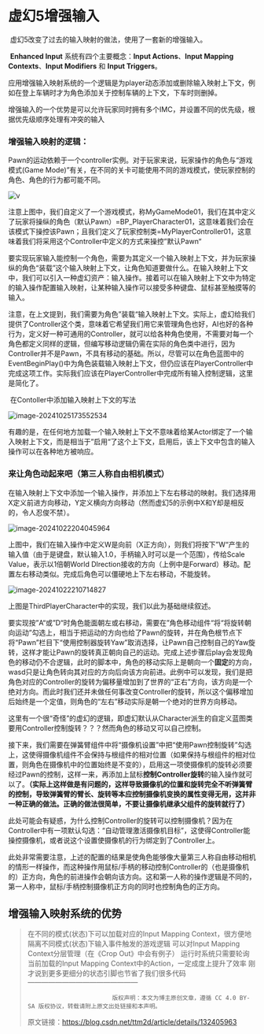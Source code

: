 # 虚幻5增强输入

​	虚幻5改变了过去的输入映射的做法，使用了一套新的增强输入。

​	**Enhanced Input** 系统有四个主要概念：**Input Actions**、**Input Mapping Contexts**、**Input Modifiers** 和 **Input Triggers**。

​	应用增强输入映射系统的一个逻辑是为player动态添加或删除输入映射上下文，例如在登上车辆时才为角色添加关于控制车辆的上下文，下车时则删掉。

​	增强输入的一个优势是可以允许玩家同时拥有多个IMC，并设置不同的优先级，根据优先级顺序处理有冲突的输入

### 增强输入映射的逻辑：

​	Pawn的运动依赖于一个controller实例。对于玩家来说，玩家操作的角色与“游戏模式(Game Mode)”有关，在不同的关卡可能使用不同的游戏模式，使玩家控制的角色、角色的行为都可能不同。

![v](C:\Users\Max1122Chen\AppData\Roaming\Typora\typora-user-images\image-20241022182535016.png)

​	注意上图中，我们自定义了一个游戏模式，称MyGameMode01，我们在其中定义了玩家将操纵的角色（默认Pawn）=BP_PlayerCharacter01，这意味着我们会在该模式下操控该Pawn；且我们定义了玩家控制类=MyPlayerController01，这意味着我们将采用这个Controller中定义的方式来操控”默认Pawn“

​	要实现玩家输入能控制一个角色，需要为其定义一个输入映射上下文，并为玩家操纵的角色“装载”这个输入映射上下文，让角色知道要做什么。在输入映射上下文中，我们可以引入一种虚幻资产：输入操作。接着可以在输入映射上下文中为特定的输入操作配置输入映射，让某种输入操作可以接受多种键盘、鼠标甚至触摸等的输入。

​	注意，在上文提到，我们需要为角色”装载“输入映射上下文。实际上，虚幻给我们提供了Controller这个类，意味着它希望我们用它来管理角色也好，AI也好的各种行为，定义好一种可通用的Controller，就可以给各种角色使用，不需要对每一个角色都定义同样的逻辑，但编写移动逻辑仍需在实际的角色类中进行，因为Controller并不是Pawn，不具有移动的基础。所以，尽管可以在角色蓝图中的EventBeginPlay()中为角色装载输入映射上下文，但仍应该在PlayerController中完成这项工作。实际我们应该在PlayerController中完成所有输入控制逻辑，这里是简化了。

​	在Contoller中添加输入映射上下文的写法

![image-20241025173552534](C:\Users\Max1122Chen\AppData\Roaming\Typora\typora-user-images\image-20241025173552534.png)

​	有趣的是，在任何地方加载一个输入映射上下文不意味着给某Actor绑定了一个输入映射上下文，而是相当于”启用“了这个上下文，启用后，该上下文中包含的输入操作可以在各种地方被响应。

### 来让角色动起来吧（第三人称自由相机模式）

​	在输入映射上下文中添加一个输入操作，并添加上下左右移动的映射。我们选择用X定义前进方向移动，Y定义横向方向移动（然而虚幻5的示例中X和Y却是相反的，令人忍俊不禁）。

![image-20241022204045964](C:\Users\Max1122Chen\AppData\Roaming\Typora\typora-user-images\image-20241022204045964.png)

​	上图中，我们在输入操作中定义W是向前（X正方向），则我们将按下”W“产生的输入值（由于是键盘，默认输入1.0，手柄输入时可以是一个范围），传给Scale Value，表示以1倍朝World DIrection接收的方向（上例中是Forward）移动。配置左右移动类似。完成后角色可以僵硬地上下左右移动，不能旋转。

![image-20241022210714827](C:\Users\Max1122Chen\AppData\Roaming\Typora\typora-user-images\image-20241022210714827.png)

上图是ThirdPlayerCharacter中的实现，我们以此为基础继续叙述。

​	要实现按”A“或”D“时角色能面朝左或右移动，需要在”角色移动组件“将“将旋转朝向运动”勾选上，相当于把运动的方向也给了Pawn的旋转，并在角色根节点下将“Pawn”栏目下“使用控制器旋转Yaw”取消选择，让Pawn自己控制自己的Yaw旋转，这样才能让Pawn的旋转真正朝向自己的运动。完成上述步骤后play会发现角色的移动仍不合逻辑，此时的脚本中，角色的移动实际上是朝向一个**固定**的方向，wasd只是让角色转向其对应的方向后向该方向前进。此例中可以发现，我们是把角色对应的Controller的旋转为偏移量增加到了世界的“正右”方向，该方向是一个绝对方向。而此时我们还并未做任何事改变Controller的旋转，所以这个偏移增加后始终是一个定值，则角色的“左右”移动实际是朝一个绝对的世界方向移动。

​	这里有一个很“奇怪”的虚幻的逻辑，即虚幻默认从Character派生的自定义蓝图类要用Controller控制旋转？？？然而角色的移动又可以自己控制。

​	接下来，我们需要在弹簧臂组件中将“摄像机设置”中把“使用Pawn控制旋转”勾选上，这使得摄像机组件不会保持与根组件的相对位置（如果保持与根组件的相对位置，则角色在摄像机中的位置始终是不变的），启用这一项使摄像机的旋转必须要经过Pawn的控制，这样一来，再添加上鼠标**控制Controller旋转**的输入操作就可以了。**（实际上这样做是有问题的，这样导致摄像机的位置和旋转完全不听弹簧臂的控制，导致弹簧臂的臂长、旋转等本应控制摄像机变换的属性变得无用，这并非一种正确的做法。正确的做法很简单，不要让摄像机继承父组件的旋转就行了）**

​	此处可能会有疑惑，为什么控制Controller的旋转可以控制摄像机？因为在Controller中有一项默认勾选：“自动管理激活摄像机目标”，这使得Controller能操控摄像机，或者说这个设置使摄像机的行为绑定到了Controller上。

​	此处非常需要注意，上述的配置的结果是使角色能够像大量第三人称自由移动相机的情形一样操作，而这种操作用鼠标/手柄的移动控制Controller的（也是摄像机的）正方向，角色的前进操作会朝向该方向。这和第一人称的操作逻辑是不同的，第一人称中，鼠标/手柄控制摄像机正方向的同时也控制角色的正方向。



## 增强输入映射系统的优势

> 在不同的模式(状态)下可以加载对应的Input Mapping Context，很方便地隔离不同模式(状态)下输入事件触发的游戏逻辑
> 可以对Input Mapping Context分层管理（在《Crop Out》中会有例子）
> 运行时系统只需要轮询当前加载的Input Mapping Context中的Action，一定成度上提升了效率
> 刚才说到更多更细分的状态引脚也节省了我们很多代码
> ————————————————
>
>                             版权声明：本文为博主原创文章，遵循 CC 4.0 BY-SA 版权协议，转载请附上原文出处链接和本声明。
>
> 原文链接：https://blog.csdn.net/ttm2d/article/details/132405963





